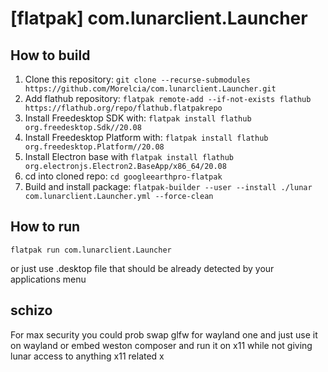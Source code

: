 # [flatpak] com.lunarclient.Launcher

## How to build

1. Clone this repository: `git clone --recurse-submodules https://github.com/Morelcia/com.lunarclient.Launcher.git`
2. Add flathub repository: `flatpak remote-add --if-not-exists flathub https://flathub.org/repo/flathub.flatpakrepo`
3. Install Freedesktop SDK with: `flatpak install flathub org.freedesktop.Sdk//20.08`
4. Install Freedesktop Platform with: `flatpak install flathub org.freedesktop.Platform//20.08`
5. Install Electron base with `flatpak install flathub org.electronjs.Electron2.BaseApp/x86_64/20.08`
6. cd into cloned repo: `cd googleearthpro-flatpak`
7. Build and install package: `flatpak-builder --user --install ./lunar com.lunarclient.Launcher.yml --force-clean`

## How to run

`flatpak run com.lunarclient.Launcher`

or just use .desktop file that should be already detected by your applications menu

## schizo

For max security you could prob swap glfw for wayland one and just use it on wayland or embed weston composer and run it on x11 while not giving lunar access to anything x11 related x
